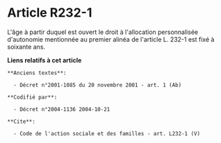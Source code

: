 # Article R232-1

L'âge à partir duquel est ouvert le droit à l'allocation personnalisée d'autonomie mentionnée au premier alinéa de l'article
L. 232-1 est fixé à soixante ans.

**Liens relatifs à cet article**

	**Anciens textes**:

	  - Décret n°2001-1085 du 20 novembre 2001 - art. 1 (Ab)

	**Codifié par**:

	  - Décret n°2004-1136 2004-10-21

	**Cite**:

	  - Code de l'action sociale et des familles - art. L232-1 (V)
